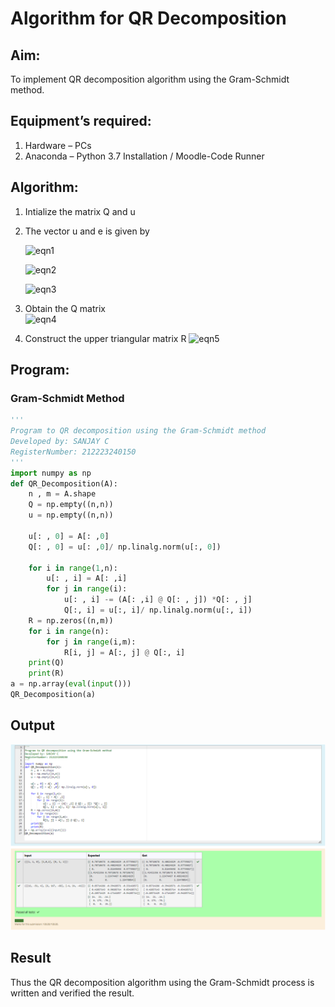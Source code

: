 # Algorithm for QR Decomposition
## Aim:
To implement QR decomposition algorithm using the Gram-Schmidt method.
## Equipment’s required:
1.	Hardware – PCs
2.	Anaconda – Python 3.7 Installation / Moodle-Code Runner
## Algorithm:
1.	Intialize the matrix Q and u
2.	The vector u and e is given by

    ![eqn1](./ex4.jpg)

    ![eqn2](./ex6.jpg)

    ![eqn3](./ex3.jpg)

3.	Obtain the Q matrix   
    ![eqn4](./ex1.jpg)
4.	Construct the upper triangular matrix R
    ![eqn5](./ex2.jpg)
## Program:
### Gram-Schmidt Method
```py
''' 
Program to QR decomposition using the Gram-Schmidt method
Developed by: SANJAY C
RegisterNumber: 212223240150
'''
import numpy as np
def QR_Decomposition(A):
    n , m = A.shape
    Q = np.empty((n,n))
    u = np.empty((n,n))
    
    u[: , 0] = A[: ,0]
    Q[: , 0] = u[: ,0]/ np.linalg.norm(u[:, 0])
    
    for i in range(1,n):
        u[: , i] = A[: ,i]
        for j in range(i):
            u[: , i] -= (A[: ,i] @ Q[: , j]) *Q[: , j]
            Q[:, i] = u[:, i]/ np.linalg.norm(u[:, i])
    R = np.zeros((n,m))
    for i in range(n):
        for j in range(i,m):
            R[i, j] = A[:, j] @ Q[:, i]    
    print(Q)
    print(R)
a = np.array(eval(input()))
QR_Decomposition(a)
```
## Output
![](./output.png)
## Result
Thus the QR decomposition algorithm using the Gram-Schmidt process is written and verified the result.